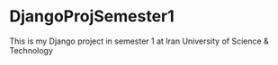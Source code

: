 # DjangoProjSemester1

This is my Django project in semester 1 at Iran University of Science & Technology
